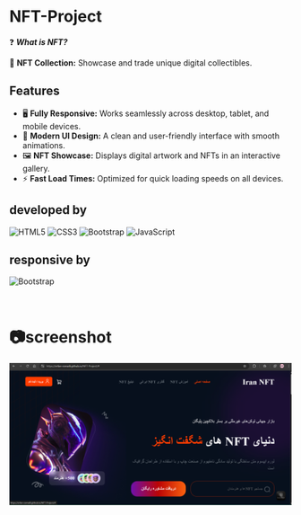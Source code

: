 # NFT-Project

❓ ***What is NFT?***

💎 **NFT Collection:** Showcase and trade unique digital collectibles.


## Features

- 🖥️ **Fully Responsive:** Works seamlessly across desktop, tablet, and mobile devices.
- 🎨 **Modern UI Design:** A clean and user-friendly interface with smooth animations.
- 🖼️ **NFT Showcase:** Displays digital artwork and NFTs in an interactive gallery.
- ⚡ **Fast Load Times:** Optimized for quick loading speeds on all devices.




## developed by 

![HTML5](https://img.shields.io/badge/html5-%23E34F26.svg?style=for-the-badge&logo=html5&logoColor=white)
![CSS3](https://img.shields.io/badge/css3-%231572B6.svg?style=for-the-badge&logo=css3&logoColor=white)
![Bootstrap](https://img.shields.io/badge/bootstrap-%238511FA.svg?style=for-the-badge&logo=bootstrap&logoColor=white)
![JavaScript](https://img.shields.io/badge/javascript-%23323330.svg?style=for-the-badge&logo=javascript&logoColor=%23F7DF1E)


## responsive  by
![Bootstrap](https://img.shields.io/badge/bootstrap-%238511FA.svg?style=for-the-badge&logo=bootstrap&logoColor=white)

<br>

# 📷screenshot

<img src="./screenshot/NFT1.png" alt="NFT Project Screenshot" class="screenshot">
